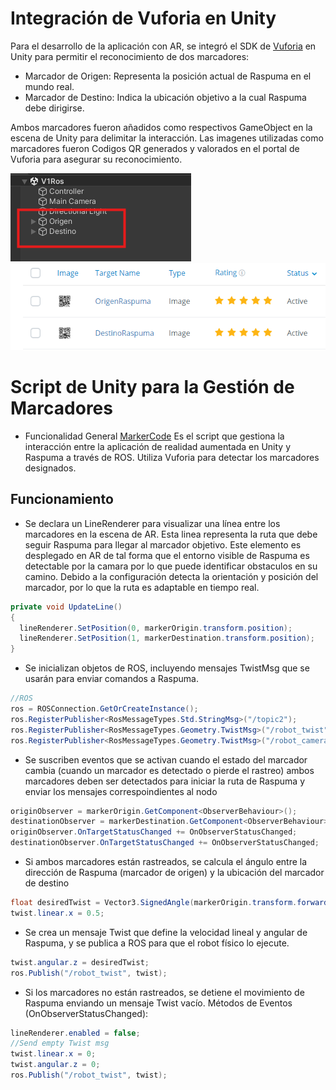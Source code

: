 
# Integración de Vuforia en Unity
Para el desarrollo de la aplicación con AR, se integró el SDK de [Vuforia](https://developer.vuforia.com/downloads/sdk) en Unity para permitir el reconocimiento de dos marcadores:

- Marcador de Origen: Representa la posición actual de Raspuma en el mundo real.
- Marcador de Destino: Indica la ubicación objetivo a la cual Raspuma debe dirigirse.

Ambos marcadores fueron añadidos como respectivos GameObject en la escena de Unity para delimitar la interacción. Las imagenes utilizadas como marcadores fueron Codigos QR generados y valorados en el portal de Vuforia para asegurar su reconocimiento.

![UnityProyecto](/RobóticaMóvil/Programas/Raspuma/RaspumaUnityAR-ROS/Images/Marcadores.png)
![UnityProyecto](/RobóticaMóvil/Programas/Raspuma/RaspumaUnityAR-ROS/Images/MarcadoresVuforia.png)

# Script de Unity para la Gestión de Marcadores 

- Funcionalidad General
[MarkerCode](/RobóticaMóvil/Programas/Raspuma/RaspumaUnityAR-ROS/src/Scripts/MarkerManager.cs) Es el script que gestiona la interacción entre la aplicación de realidad aumentada en Unity y Raspuma a través de ROS. Utiliza Vuforia para detectar los marcadores designados.

## Funcionamiento 

- Se declara un LineRenderer para visualizar una línea entre los marcadores en la escena de AR. Esta linea representa la ruta que debe seguir Raspuma para llegar al marcador objetivo. Este elemento es desplegado en AR de tal forma que el entorno visible de Raspuma es detectable por la camara por lo que puede identificar obstaculos en su camino. Debido a la configuración detecta la orientación y posición del marcador, por lo que la ruta es adaptable en tiempo real.

```C#
private void UpdateLine()
{
  lineRenderer.SetPosition(0, markerOrigin.transform.position);
  lineRenderer.SetPosition(1, markerDestination.transform.position);
}
```

- Se inicializan objetos de ROS, incluyendo mensajes TwistMsg que se usarán para enviar comandos a Raspuma.

```C#
//ROS
ros = ROSConnection.GetOrCreateInstance();
ros.RegisterPublisher<RosMessageTypes.Std.StringMsg>("/topic2");
ros.RegisterPublisher<RosMessageTypes.Geometry.TwistMsg>("/robot_twist");
ros.RegisterPublisher<RosMessageTypes.Geometry.TwistMsg>("/robot_camera_twist");
```

- Se suscriben eventos que se activan cuando el estado del marcador cambia (cuando un marcador es detectado o pierde el rastreo) ambos marcadores deben ser detectados para iniciar la ruta de Raspuma y enviar los mensajes correspoindientes al nodo

```C#
originObserver = markerOrigin.GetComponent<ObserverBehaviour>();
destinationObserver = markerDestination.GetComponent<ObserverBehaviour>();
originObserver.OnTargetStatusChanged += OnObserverStatusChanged;
destinationObserver.OnTargetStatusChanged += OnObserverStatusChanged;
```

- Si ambos marcadores están rastreados, se calcula el ángulo entre la dirección de Raspuma (marcador de origen) y la ubicación del marcador de destino

```C#
float desiredTwist = Vector3.SignedAngle(markerOrigin.transform.forward, markerDestination.transform.position- markerOrigin.transform.position, new Vector3(0,1,0));
twist.linear.x = 0.5;
```

- Se crea un mensaje Twist que define la velocidad lineal y angular de Raspuma, y se publica a ROS para que el robot físico lo ejecute.

```C#
twist.angular.z = desiredTwist; 
ros.Publish("/robot_twist", twist);
```

- Si los marcadores no están rastreados, se detiene el movimiento de Raspuma enviando un mensaje Twist vacío.
Métodos de Eventos (OnObserverStatusChanged):

```C#
lineRenderer.enabled = false;
//Send empty Twist msg
twist.linear.x = 0;
twist.angular.z = 0;
ros.Publish("/robot_twist", twist);
```
